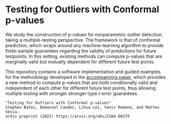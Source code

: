 # Testing for Outliers with Conformal p-values

We study the construction of p-values for nonparametric outlier detection, taking a multiple-testing perspective.  The framework is that of conformal prediction, which wraps around any machine-learning algorithm to provide finite-sample guarantees regarding the validity of predictions for future testpoints.  In this setting, existing methods can compute p-values that are marginally valid but mutually dependent for different future test points. 

This repository contains a software implementation and guided examples for the methodology developed in the [accompanying paper](https://arxiv.org/abs/2104.08279), which provides a new method to  compute p-values that are both conditionally valid and independent of each other for different future test points, thus allowing multiple testing with stronger stronger type-I error guarantees.
  ```
  "Testing for Outliers with Conformal p-values"
  Stephen Bates, Emmanuel Candes, Lihua Lei, Yaniv Romano, and Matteo Sesia. 
  arXiv preprint (2021) https://arxiv.org/abs/2104.08279
  ```
  
